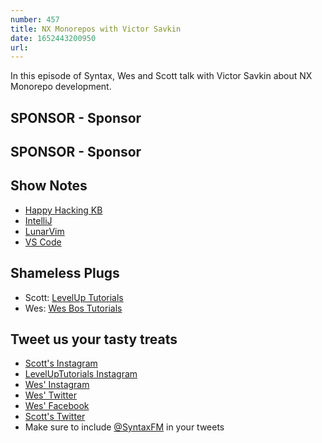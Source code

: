 ```yaml
---
number: 457
title: NX Monorepos with Victor Savkin
date: 1652443200950
url: 
---
```


In this episode of Syntax, Wes and Scott talk with Victor Savkin about NX Monorepo development.

## SPONSOR  - Sponsor

## SPONSOR - Sponsor

## Show Notes

* [Happy Hacking KB](https://happyhackingkb.com)
* [IntelliJ](https://www.jetbrains.com/idea/)
* [LunarVim](https://www.lunarvim.org)
* [VS Code](https://code.visualstudio.com)

## Shameless Plugs

* Scott: [LevelUp Tutorials](https://leveluptutorials.com/tutorials/keystone-js/introduction)
* Wes: [Wes Bos Tutorials](https://wesbos.com/courses)

## Tweet us your tasty treats

* [Scott's Instagram](https://www.instagram.com/stolinski/)
* [LevelUpTutorials Instagram](https://www.instagram.com/LevelUpTutorials/)
* [Wes' Instagram](https://www.instagram.com/wesbos/)
* [Wes' Twitter](https://twitter.com/wesbos)
* [Wes' Facebook](https://www.facebook.com/wesbos.developer)
* [Scott's Twitter](https://twitter.com/stolinski)
* Make sure to include [@SyntaxFM](https://twitter.com/SyntaxFM) in your tweets
